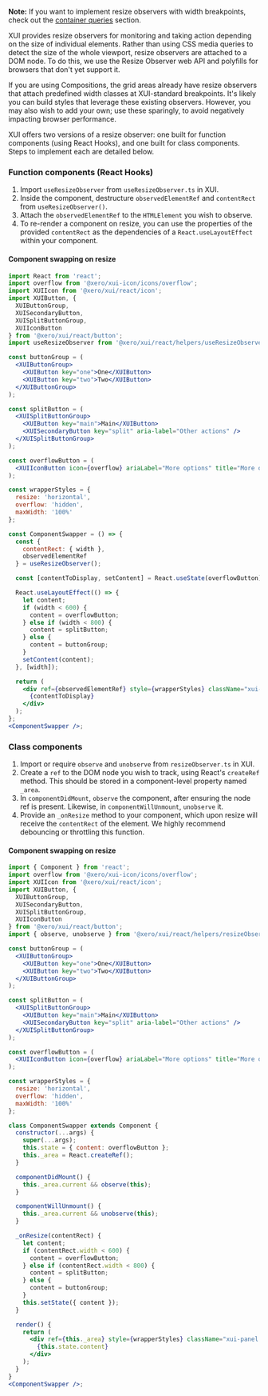 **Note:** If you want to implement resize observers with width breakpoints, check out the [container queries](#container-queries) section.

XUI provides resize observers for monitoring and taking action depending on the size of individual elements. Rather than using CSS media queries to detect the size of the whole viewport, resize observers are attached to a DOM node. To do this, we use the Resize Observer web API and polyfills for browsers that don't yet support it.

If you are using Compositions, the grid areas already have resize observers that attach predefined width classes at XUI-standard breakpoints. It's likely you can build styles that leverage these existing observers. However, you may also wish to add your own; use these sparingly, to avoid negatively impacting browser performance.

XUI offers two versions of a resize observer: one built for function components (using React Hooks), and one built for class components. Steps to implement each are detailed below.

### Function components (React Hooks)

1. Import `useResizeObserver` from `useResizeObserver.ts` in XUI.
2. Inside the component, destructure `observedElementRef` and `contentRect` from `useResizeObserver()`.
3. Attach the `observedElementRef` to the `HTMLElement` you wish to observe.
4. To re-render a component on resize, you can use the properties of the provided `contentRect` as the dependencies of a `React.useLayoutEffect` within your component.

#### Component swapping on resize

```jsx harmony
import React from 'react';
import overflow from '@xero/xui-icon/icons/overflow';
import XUIIcon from '@xero/xui/react/icon';
import XUIButton, {
  XUIButtonGroup,
  XUISecondaryButton,
  XUISplitButtonGroup,
  XUIIconButton
} from '@xero/xui/react/button';
import useResizeObserver from '@xero/xui/react/helpers/useResizeObserver';

const buttonGroup = (
  <XUIButtonGroup>
    <XUIButton key="one">One</XUIButton>
    <XUIButton key="two">Two</XUIButton>
  </XUIButtonGroup>
);

const splitButton = (
  <XUISplitButtonGroup>
    <XUIButton key="main">Main</XUIButton>
    <XUISecondaryButton key="split" aria-label="Other actions" />
  </XUISplitButtonGroup>
);

const overflowButton = (
  <XUIIconButton icon={overflow} ariaLabel="More options" title="More options" />
);

const wrapperStyles = {
  resize: 'horizontal',
  overflow: 'hidden',
  maxWidth: '100%'
};

const ComponentSwapper = () => {
  const {
    contentRect: { width },
    observedElementRef
  } = useResizeObserver();

  const [contentToDisplay, setContent] = React.useState(overflowButton);

  React.useLayoutEffect(() => {
    let content;
    if (width < 600) {
      content = overflowButton;
    } else if (width < 800) {
      content = splitButton;
    } else {
      content = buttonGroup;
    }
    setContent(content);
  }, [width]);

  return (
    <div ref={observedElementRef} style={wrapperStyles} className="xui-panel xui-padding-xsmall">
      {contentToDisplay}
    </div>
  );
};
<ComponentSwapper />;
```

### Class components

1. Import or require `observe` and `unobserve` from `resizeObserver.ts` in XUI.
2. Create a `ref` to the DOM node you wish to track, using React's `createRef` method. This should be stored in a component-level property named `_area`.
3. In `componentDidMount`, `observe` the component, after ensuring the node ref is present. Likewise, in `componentWillUnmount`, `unobserve` it.
4. Provide an `_onResize` method to your component, which upon resize will receive the `contentRect` of the element. We highly recommend debouncing or throttling this function.

#### Component swapping on resize

```jsx harmony
import { Component } from 'react';
import overflow from '@xero/xui-icon/icons/overflow';
import XUIIcon from '@xero/xui/react/icon';
import XUIButton, {
  XUIButtonGroup,
  XUISecondaryButton,
  XUISplitButtonGroup,
  XUIIconButton
} from '@xero/xui/react/button';
import { observe, unobserve } from '@xero/xui/react/helpers/resizeObserver';

const buttonGroup = (
  <XUIButtonGroup>
    <XUIButton key="one">One</XUIButton>
    <XUIButton key="two">Two</XUIButton>
  </XUIButtonGroup>
);

const splitButton = (
  <XUISplitButtonGroup>
    <XUIButton key="main">Main</XUIButton>
    <XUISecondaryButton key="split" aria-label="Other actions" />
  </XUISplitButtonGroup>
);

const overflowButton = (
  <XUIIconButton icon={overflow} ariaLabel="More options" title="More options" />
);

const wrapperStyles = {
  resize: 'horizontal',
  overflow: 'hidden',
  maxWidth: '100%'
};

class ComponentSwapper extends Component {
  constructor(...args) {
    super(...args);
    this.state = { content: overflowButton };
    this._area = React.createRef();
  }

  componentDidMount() {
    this._area.current && observe(this);
  }

  componentWillUnmount() {
    this._area.current && unobserve(this);
  }

  _onResize(contentRect) {
    let content;
    if (contentRect.width < 600) {
      content = overflowButton;
    } else if (contentRect.width < 800) {
      content = splitButton;
    } else {
      content = buttonGroup;
    }
    this.setState({ content });
  }

  render() {
    return (
      <div ref={this._area} style={wrapperStyles} className="xui-panel xui-padding-xsmall">
        {this.state.content}
      </div>
    );
  }
}
<ComponentSwapper />;
```
